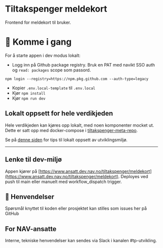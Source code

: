 # Tiltakspenger meldekort
Frontend for meldekort til bruker.

# 🚀 Komme i gang

For å starte appen i dev modus lokalt:
- Logg inn på Github package registry. Bruk en PAT med navikt SSO auth og `read: packages` scope som passord.
```
npm login --registry=https://npm.pkg.github.com --auth-type=legacy
```
- Kopier `.env.local-template` til `.env.local`
- Kjør `npm install`
- Kjør `npm run dev`

## Lokalt oppsett for hele verdikjeden
Hele verdikjeden kan kjøres opp lokalt, med noen komponenter mocket ut. Dette er satt opp med docker-compose i [tiltakspenger-meta-repo](https://github.com/navikt/tiltakspenger).

Se på [denne siden](https://confluence.adeo.no/display/POAO/Ny+Utvikler+i+Tiltakspenger) for tips til lokalt oppsett av utviklingsmiljø.

---

## Lenke til dev-miljø

Appen kjører på [https://www.ansatt.dev.nav.no/tiltakspenger/meldekort](https://www.ansatt.dev.nav.no/tiltakspenger/meldekort). Deployes ved push til main eller manuelt med workflow_dispatch trigger.

## 📣 Henvendelser

Spørsmål knyttet til koden eller prosjektet kan stilles som issues her på GitHub

## For NAV-ansatte

Interne, tekniske henvendelser kan sendes via Slack i kanalen #tp-utvikling.
